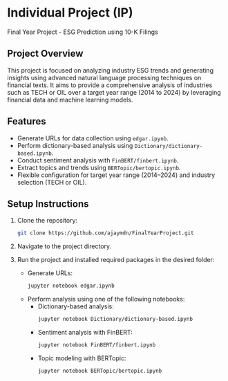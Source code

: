 # Individual Project (IP)

Final Year Project - ESG Prediction using 10-K Filings

## Project Overview
This project is focused on analyzing industry ESG trends and generating insights using advanced natural language processing techniques on financial texts. It aims to provide a comprehensive analysis of industries such as TECH or OIL over a target year range (2014 to 2024) by leveraging financial data and machine learning models.

## Features
- Generate URLs for data collection using `edgar.ipynb`.
- Perform dictionary-based analysis using `Dictionary/dictionary-based.ipynb`.
- Conduct sentiment analysis with `FinBERT/finbert.ipynb`.
- Extract topics and trends using `BERTopic/bertopic.ipynb`.
- Flexible configuration for target year range (2014–2024) and industry selection (TECH or OIL).

## Setup Instructions
1. Clone the repository:
    ```bash
    git clone https://github.com/ajaymdn/FinalYearProject.git
    ```
2. Navigate to the project directory.
    
3. Run the project and installed required packages in the desired folder:
    - Generate URLs:
        ```bash
        jupyter notebook edgar.ipynb
        ```
    - Perform analysis using one of the following notebooks:
        - Dictionary-based analysis:
            ```bash
            jupyter notebook Dictionary/dictionary-based.ipynb
            ```
        - Sentiment analysis with FinBERT:
            ```bash
            jupyter notebook FinBERT/finbert.ipynb
            ```
        - Topic modeling with BERTopic:
            ```bash
            jupyter notebook BERTopic/bertopic.ipynb
            ```